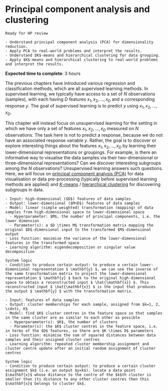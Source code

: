 # Principal component analysis and clustering
<!-- # Principal Component Analysis & $K$-Means Clustering -->

<!-- Capitalise initials. As compact as possible, prefer ONE line. -->
<!-- We use **UK** English spelling. -->
<!-- File names should be all lowercase, with words separated by hyphens (-), and no spaces.  Each chapter must include an "overview.md" and "quiz-sum-ref.md"-->

```{admonition} Status
Ready for HP review
```

```{admonition} Objectives
- Understand principal component analysis (PCA) for dimensionality reduction.
- Apply PCA to real-world problems and interpret the results.
- Understand $K$-means and hierarchical clustering for data grouping.
- Apply $K$-means and hierarchical clustering to real-world problems and interpret the results.
```

**Expected time to complete**: 3 hours

The previous chapters have introduced various regression and classification methods, which are all supervised learning methods. In supervised learning, we typically have access to a set of $N$ observations (samples), with each having $D$ features $x_1, x_2, \ldots, x_D$ and a corresponding response $y$. The goal of supervised learning is to predict $y$ using $x_1, x_2, \ldots, x_D$.

This chapter will instead focus on unsupervised learning for the setting in which we have only a set of features $x_1, x_2, \ldots, x_D$ measured on $N$ observations. The task here is not to predict a response, because we do not have an associated response variable $y$. Rather, the goal is to discover or explore interesting things about the features $x_1, x_2, \ldots, x_D$ by learning their lower-dimensional representations or groupings. For example, is there an informative way to visualise the data samples via their two-dimensional or three-dimensional representations? Can we discover interesting subgroups among the $N$ observations? Unsupervised learning answers such questions. Here, we will focus on [principal component analysis (PCA)](https://en.wikipedia.org/wiki/Principal_component_analysis) for data visualisation or data pre-processing (typically before supervised learning methods are applied) and [$K$-means](https://en.wikipedia.org/wiki/K-means_clustering) / [hierarchical clustering](https://en.wikipedia.org/wiki/Hierarchical_clustering) for discovering subgroups in data.

<!-- Q or M for low-dim? Textook use M -->
```{admonition} Ingredients: principal component analysis
- Input: high-dimensional ($D$) features of data samples
- Output: lower-dimensional ($M<D$) features of data samples
- Model: linear (simple weighted) transformation (mapping) of data samples from high-dimensional space to lower-dimensional space
  - Hyperparameter: $M$, the number of principal components, i.e. the lower dimension
  - Parameter(s): a $D \times M$ transformation matrix mapping the original $D$-dimensional input to the transformed $M$-dimensional output
- Loss function: maximise the variance of the lower-dimensional features in the transformed space
- Learning algorithm: eigendecomposition or singular value decomposition
```

```{admonition} Transparency: principal component analysis
System logic
- Condition to produce certain output: to produce a certain lower-dimensional representation $ \mathbf{y} $, we can use the inverse of the same transformation matrix to project the lower-dimensional representation $ \mathbf{y} $ back to the original high-dimensional space to obtain a reconstructed input $ \hat{\mathbf{x}} $. This reconstructed input $ \hat{\mathbf{x}} $ is the input that produces the output $ \mathbf{y} $ with the transformation matrix.
```

```{admonition} Ingredients: $K$-means clustering
- Input: features of data samples
- Output: cluster memberships for each sample, assigned from $k=1, 2, \cdots, K$
- Model: find $K$ cluster centres in the feature space so that samples in the same cluster are as similar to each other as possible
  - Hyperparameter(s): $K$, the number of clusters
  - Parameter(s): the $K$ cluster centres in the feature space, i.e. in terms of the $D$ features, so there are $K \times D$ parameters
- Loss function: minimise the sum of squared distances between data samples and their assigned cluster centres
- Learning algorithm: repeated cluster membership assignment and cluster centre update after an initial random assignment of cluster centres
```

```{admonition} Transparency: $K$-means clustering
System logic
- Condition to produce certain output: to produce a certain cluster assignment $k$ (i.e. an output $y=k$), locate a data point $\mathbf{x}$ whose distance to the centre of the $k$th cluster is smaller than its distance to any other cluster centres then this $\mathbf{x}$ belongs to cluster $k$.
```
<!-- - What input to produce certain output:
- How to produce certain output: -->
